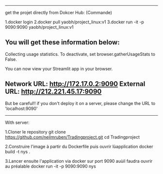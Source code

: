 **************************************************************************************************
get the projet directly from Dokcer Hub:
(Commande)

1.docker login
2.docker pull yaobh/project_linux:v1
3.docker run -it -p 9090:9090 yaobh/project_linux:v1

You will get these information below:
-------------------------------------------------------------------------------------------------------
Collecting usage statistics. To deactivate, set browser.gatherUsageStats to False.


  You can now view your Streamlit app in your browser.

  Network URL: http://172.17.0.2:9090
  External URL: http://212.221.45.17:9090
-------------------------------------------------------------------------------------------------------
But be careful!! if you don't deploy it on a server, please change the URL to 'localhost:9090'

***************************************************************************************************

With server: 

1.Cloner le repository
git clone https://github.com/neilmruben/Tradingproject.git
cd Tradingproject

2.Construire l'image à partir du Dockerfile puis ouvrir lùapplication
docker build -t nys .

3.Lancer ensuite l'application via docker sur port 9090 auùil faudra ouvrir au préalable
docker run -it -p 9090:9090 nys
